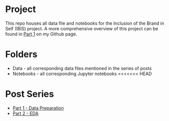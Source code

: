 Project
===================================

This repo houses all data file and notebooks for the Inclusion of the Brand in Self (IBIS) project. A more comprehensive overview of this project can be found in [Part 1](https://rossbj92.github.io/longform_transformation/) on my Github page.

Folders
===================================

* Data - all corresponding data files mentioned in the series of posts
* Notebooks - all corresponding Jupyter notebooks
<<<<<<< HEAD

Post Series
===================================

* [Part 1 - Data Preparation](https://rossbj92.github.io/longform_transformation/)
* [Part 2 - EDA](https://rossbj92.github.io/eda/)

